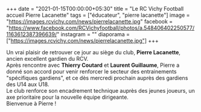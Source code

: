 +++
date = "2021-01-15T00:00:00+05:30"
title = "Le RC Vichy Football accueil Pierre Lacanette"
tags = ["éducateur", "pierre lacanette"]
image = "https://images.rcvichy.com/news/pierrelacanette.jpg"
facebook = "https://www.facebook.com/RCVichyfootball/photos/a.548406402250577/1163612387396639/"
instagram = ""
diaporama = ["https://images.rcvichy.com/news/pierrelacanette.jpg"]
+++

Un vrai plaisir de retrouver ce jour au siège du club, **Pierre Lacanette**, ancien excellent gardien du RCV.  
Après rencontre avec **Thierry Coutard** et **Laurent Guillaume**, Pierre a donné son accord pour venir renforcer le secteur des entrainements "spécifiques gardiens", et ce dès mercredi prochain auprès des gardiens des U14 aux U18.  
Le club renforce son encadrement technique auprès des jeunes joueurs, un axe prioritaire pour la nouvelle équipe dirigeante.  
Bienvenue à Pierre !
